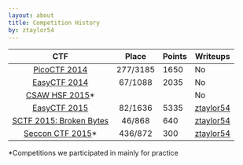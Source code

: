 ```yaml
---
layout: about
title: Competition History
by: ztaylor54
---
```

<style>
  h2 {
      margin-top: 10px;
		 	text-align: center;
		 	border-bottom: 1px solid #eee;
		 	padding-bottom: 0.3em;
  }
</style>

|           CTF                   |   Place  | Points  | Writeups       |
|:-------------------------------:|:--------:|---------|----------------|
| [PicoCTF 2014][ctf1]            | 277/3185 |  1650   | No             |
| [EasyCTF 2014][ctf2]            | 67/1088  |  2035   | No             |
| [CSAW HSF 2015][ctf3]*          |          |         | No             |
| [EasyCTF 2015][ctf4]            | 82/1636  |  5335   | [ztaylor54][1] |
| [SCTF 2015: Broken Bytes][ctf5] | 46/868   |  640    | [ztaylor54][2] |
| [Seccon CTF 2015][ctf6]*        | 436/872  |  300    | [ztaylor54][3] |
  
[1]: https://github.com/ztaylor54/CTF/tree/master/EasyCTF%202015  "EasyCTF 2015 Writeups"
[2]: https://github.com/ztaylor54/CTF/tree/master/sctf  "SCTF 2015 Writeups"
[3]: https://github.com/ztaylor54/CTF/tree/master/seccon-ctf-2015 "Seccon CTF 2015 Writeups"

[ctf1]: https://picoctf.com/ "PicoCTF 2014"
[ctf2]: https://2014.easyctf.com/ "EasyCTF 2014"
[ctf3]: https://hsf.csaw.io/ "CSAW HSF 2015"
[ctf4]: https://easyctf.com/ "EasyCTF 2015"
[ctf5]: http://sctf.io/ "SCTF 2015: Broken Bytes"
[ctf6]: http://ctf.seccon.jp/ "Seccon CTF 2015"

*Competitions we participated in mainly for practice
